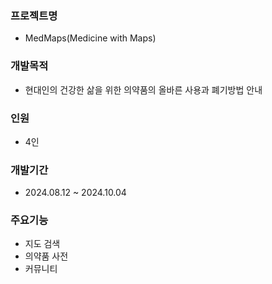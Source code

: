 ### **프로젝트명**
- MedMaps(Medicine with Maps)

### **개발목적** 
- 현대인의 건강한 삶을 위한 의약품의 올바른 사용과 폐기방법 안내

### **인원** 
- 4인 

### **개발기간** 
- 2024.08.12 ~ 2024.10.04

### **주요기능** 
- 지도 검색
- 의약품 사전
- 커뮤니티
